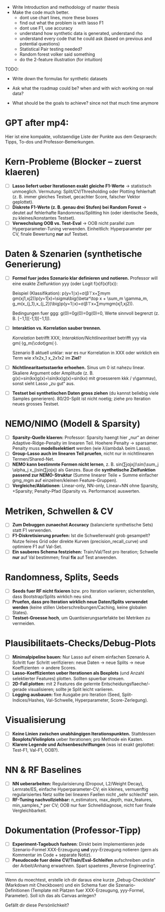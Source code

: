 - Write Introduction and methodology of master thesis
- Make the code much better. 
  - dont use chart lines, more these boxes
  - find out what the problem is with lasso F1
  - dont use F1, use accuracy
  - understand how synthetic data is generated, understand rho
  - understand every code that he could ask (based on previous and potential questions)
  - Statistical Pair testing needed?
  - Random forest volker said something
  - do the 2-feature illustration (for intuition)

TODO:
- Write down the formulas for synthetic datasets


- Ask what the roadmap could be? when and with wich working on real data?
- What should be the goals to achieve? since not that much time anymore




# GPT after mp4:
Hier ist eine kompakte, vollstaendige Liste der Punkte aus dem Gespraech: Tipps, To-dos und Professor-Bemerkungen.

# Kern-Probleme (Blocker – zuerst klaeren)

- [ ]  **Lasso liefert ueber Iterationen exakt gleiche F1-Werte** → statistisch unmoeglich. Vermutung: Split/CV/Thresholding oder Plotting fehlerhaft (z. B. immer gleiches Testset, gecachter Score, falscher Vektor geplottet).
- [ ]  **Diskrete F1-Werte (z. B. genau drei Stufen) bei Random Forest** → deutet auf fehlerhafte Randomness/Splitting hin (oder identische Seeds, zu kleines/konstantes Testset).
- [ ]  **Verwechslung OOB vs. Test-Eval** → OOB nicht parallel zum Hyperparameter-Tuning verwenden. Einheitlich: Hyperparameter per CV, finale Bewertung **nur** auf Testset.

# Daten & Szenarien (synthetische Generierung)

- [ ]  **Formel fuer jedes Szenario klar definieren und notieren.** Professor will eine exakte Zielfunktion yyy (oder Logit f(x)f(x)f(x)):
    
    Beispiel (Klassifikation): p(y=1∣x)=σ(β⊤x+∑mγm gm(xj1,xj2))p(y=1|x)=\sigma\big(\beta^\top x + \sum_m \gamma_m\, g_m(x_{j_1},x_{j_2})\big)p(y=1∣x)=σ(β⊤x+∑mγmgm(xj1,xj2)).
    
    Bedingungen fuer ggg: g(0)=0g(0)=0g(0)=0, Werte sinnvoll begrenzt (z. B. [−1,1][-1,1][−1,1]).
    
- [ ]  **Interaktion vs. Korrelation sauber trennen.**
    
    *Korrelation* betrifft XXX; *Interaktion/Nichtlinearitaet* betrifft yyy via gm(⋅)g_m(\cdot)gm(⋅).
    
    Szenario B aktuell unklar: war es nur Korrelation in XXX oder wirklich ein Term wie x1x2x_1 x_2x1x2 im **Ziel**?
    
- [ ]  **Nichtlinearitaetsstaerke erhoehen.** Sinus um 0 ist nahezu linear. Skaliere Argument oder Amplitude (z. B. g(x)=sin⁡(kx)g(x)=\sin(kx)g(x)=sin(kx) mit groesserem kkk / γ\gammaγ), sonst sieht Lasso „zu gut“ aus.
- [ ]  **Testset bei synthetischen Daten gross ziehen** (du kannst beliebig viele Samples generieren). 80/20-Split ist nicht noetig; ziehe pro Iteration neues grosses Testset.

# NEMO/NIMO (Modell & Sparsity)

- [ ]  **Sparsity-Quelle klaeren:** Professor: Sparsity haengt hier „nur“ an deiner Adaptive-Ridge-Penalty im linearen Teil. Hoehere Penalty → sparsamer. Penalty muss **modellselektiert** werden (wie λ\lambdaλ beim Lasso).
- [ ]  **Group-Lasso auch im linearen Teil pruefen**, nicht nur in nichtlinearen Termen/Shared-Net.
- [ ]  **NEMO kann bestimmte Formen nicht lernen**, z. B. sin⁡(∑jαjxj)\sin(\sum_j \alpha_j x_j)sin(∑jαjxj) als Ganzes. Baue die **synthetische Zielfunktion passend zur NEMO-Struktur** (Summe linearer Teile + Summe einfacher gmg_mgm auf einzelnen/kleinen Feature-Gruppen).
- [ ]  **Vergleiche/Ablationen**: Linear-only, NN-only, Linear+NN ohne Sparsity, +Sparsity; Penalty-Pfad (Sparsity vs. Performance) auswerten.

# Metriken, Schwellen & CV

- [ ]  **Zum Debuggen zunaechst Accuracy** (balancierte synthetische Sets) statt F1 verwenden.
- [ ]  **F1-Diskretisierung pruefen:** Ist die Schwellenwahl grob gesampelt? Nutze feines Grid oder direkte Kurven (precision_recall_curve) und optimiere F1 auf Val-Set.
- [ ]  **Ein sauberes Schema festziehen:** Train/Val/Test pro Iteration; Schwelle **nur** auf Val bestimmen; final **fix** auf Test anwenden.

# Randomness, Splits, Seeds

- [ ]  **Seeds fuer RF nicht fixieren** bzw. pro Iteration variieren; sicherstellen, dass Bootstrap/Splits wirklich neu sind.
- [ ]  **Pruefen, dass pro Iteration wirklich neue Daten/Splits verwendet werden** (keine stillen Ueberschreibungen/Caching, keine globalen States).
- [ ]  **Testset-Groesse hoch**, um Quantisierungsartefakte bei Metriken zu vermeiden.

# Plausibilitaets-Checks/Debug-Plots

- [ ]  **Minimalpipeline bauen:** Nur Lasso auf einem einfachen Szenario A. Schritt fuer Schritt verifizieren: neue Daten → neue Splits → neue Koeffizienten → andere Scores.
- [ ]  **Lasso-Koeffizienten ueber Iterationen als Boxplots** (und Anzahl selektierter Features) plotten. Sollten spuerbar streuen.
- [ ]  **2D-Fall plotten:** mit 2 Features die gelernte Entscheidungsflaeche/-gerade visualisieren; sollte je Split leicht variieren.
- [ ]  **Logging ausbauen:** fixe Ausgabe pro Iteration (Seed, Split-Indices/Hashes, Val-Schwelle, Hyperparameter, Score-Zerlegung).

# Visualisierung

- [ ]  **Keine Linien zwischen unabhängigen Iterationspunkten.** Stattdessen **Boxplots/Violinplots** ueber Iterationen; pro Methode ein Kasten.
- [ ]  **Klarere Legende und Achsenbeschriftungen** (was ist exakt geplottet: Test-F1, Val-F1, OOB?).

# NN & RF Baselines

- [ ]  **NN ueberarbeiten:** Regularisierung (Dropout, L2/Weight Decay), Lernrate/ES, einfache Hyperparameter-CV; ein kleines, vernuenftig regularisiertes Netz sollte bei linearen Faellen nicht „sehr schlecht“ sein.
- [ ]  **RF-Tuning nachvollziehbar:** n_estimators, max_depth, max_features, min_samples_* per CV; OOB nur fuer Schnelldiagnose, nicht fuer finale Vergleichbarkeit.

# Dokumentation (Professor-Tipp)

- [ ]  **Experiment-Tagebuch fuehren**: Direkt beim Implementieren jede Szenario-Formel XXX-Erzeugung **und** yyy-Erzeugung notieren (gern als Kommentar im Code + separate Notiz).
- [ ]  **Pseudocode fuer deine CV/Train/Eval-Schleifen** aufschreiben und in der Arbeit/Anhang erwaehnen. Spart spaeteres „Reverse Engineering“.

---

Wenn du moechtest, erstelle ich dir daraus eine kurze „Debug-Checkliste“ (Markdown mit Checkboxen) und ein Schema fuer die Szenario-Definitionen (Template mit Platzen fuer XXX-Erzeugung, yyy-Formel, Parameter). Soll ich das als Canvas anlegen?

Gefällt dir diese Persönlichkeit?